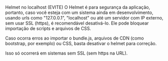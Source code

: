 Helmet no localhost (EVITE)
O Helmet é para segurança da aplicação, portanto, caso você esteja com um sistema ainda em desenvolvimento, usando urls como "127.0.0.1", "localhost" ou até um servidor com IP externo, sem usar SSL (https), é recomendável desativá-lo. Ele pode bloquear importação de scripts e arquivos de CSS.

Caso ocorra erros ao importar o bundle.js, arquivos de CDN (como bootstrap, por exemplo) ou CSS, basta desativar o helmet para correção.

Isso só ocorrerá em sistemas sem SSL (sem https na URL).